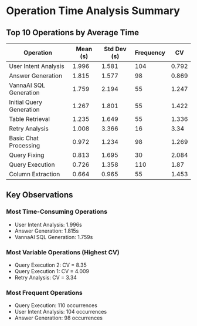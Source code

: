 # Operation Time Analysis Summary

## Top 10 Operations by Average Time

| Operation | Mean (s) | Std Dev (s) | Frequency | CV |
|-----------|----------|-------------|-----------|----|
| User Intent Analysis | 1.996 | 1.581 | 104 | 0.792 |
| Answer Generation | 1.815 | 1.577 | 98 | 0.869 |
| VannaAI SQL Generation | 1.759 | 2.194 | 55 | 1.247 |
| Initial Query Generation | 1.267 | 1.801 | 55 | 1.422 |
| Table Retrieval | 1.235 | 1.649 | 55 | 1.336 |
| Retry Analysis | 1.008 | 3.366 | 16 | 3.34 |
| Basic Chat Processing | 0.972 | 1.234 | 98 | 1.269 |
| Query Fixing | 0.813 | 1.695 | 30 | 2.084 |
| Query Execution | 0.726 | 1.358 | 110 | 1.87 |
| Column Extraction | 0.664 | 0.965 | 55 | 1.453 |

## Key Observations

### Most Time-Consuming Operations
- User Intent Analysis: 1.996s
- Answer Generation: 1.815s
- VannaAI SQL Generation: 1.759s

### Most Variable Operations (Highest CV)
- Query Execution 2: CV = 8.35
- Query Execution 1: CV = 4.009
- Retry Analysis: CV = 3.34

### Most Frequent Operations
- Query Execution: 110 occurrences
- User Intent Analysis: 104 occurrences
- Answer Generation: 98 occurrences
